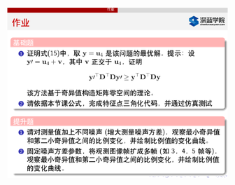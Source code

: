 ![image](https://github.com/bobododosjl/Shenlan-VIO/blob/main/ch6/task/image/175211b1e115878618%20(1).png)

